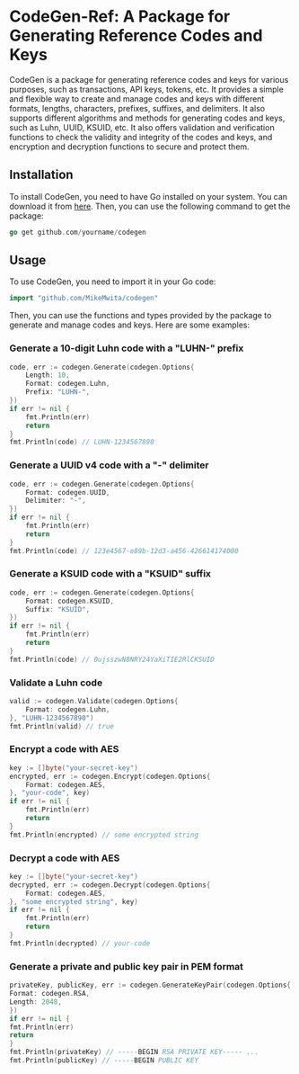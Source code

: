
# CodeGen-Ref: A Package for Generating Reference Codes and Keys

CodeGen is a package for generating reference codes and keys for various purposes, such as transactions, API keys, tokens, etc. It provides a simple and flexible way to create and manage codes and keys with different formats, lengths, characters, prefixes, suffixes, and delimiters. It also supports different algorithms and methods for generating codes and keys, such as Luhn, UUID, KSUID, etc. It also offers validation and verification functions to check the validity and integrity of the codes and keys, and encryption and decryption functions to secure and protect them.

## Installation

To install CodeGen, you need to have Go installed on your system. You can download it from [here](^1^). Then, you can use the following command to get the package:

```go
go get github.com/yourname/codegen
```

## Usage

To use CodeGen, you need to import it in your Go code:

```go
import "github.com/MikeMwita/codegen"
```

Then, you can use the functions and types provided by the package to generate and manage codes and keys. Here are some examples:

### Generate a 10-digit Luhn code with a "LUHN-" prefix

```go
code, err := codegen.Generate(codegen.Options{
    Length: 10,
    Format: codegen.Luhn,
    Prefix: "LUHN-",
})
if err != nil {
    fmt.Println(err)
    return
}
fmt.Println(code) // LUHN-1234567890
```

### Generate a UUID v4 code with a "-" delimiter

```go
code, err := codegen.Generate(codegen.Options{
    Format: codegen.UUID,
    Delimiter: "-",
})
if err != nil {
    fmt.Println(err)
    return
}
fmt.Println(code) // 123e4567-e89b-12d3-a456-426614174000
```

### Generate a KSUID code with a "KSUID" suffix

```go
code, err := codegen.Generate(codegen.Options{
    Format: codegen.KSUID,
    Suffix: "KSUID",
})
if err != nil {
    fmt.Println(err)
    return
}
fmt.Println(code) // 0ujsszwN8NRY24YaXiTIE2RlCKSUID
```

### Validate a Luhn code

```go
valid := codegen.Validate(codegen.Options{
    Format: codegen.Luhn,
}, "LUHN-1234567890")
fmt.Println(valid) // true
```

### Encrypt a code with AES

```go
key := []byte("your-secret-key")
encrypted, err := codegen.Encrypt(codegen.Options{
    Format: codegen.AES,
}, "your-code", key)
if err != nil {
    fmt.Println(err)
    return
}
fmt.Println(encrypted) // some encrypted string
```

### Decrypt a code with AES

```go
key := []byte("your-secret-key")
decrypted, err := codegen.Decrypt(codegen.Options{
    Format: codegen.AES,
}, "some encrypted string", key)
if err != nil {
    fmt.Println(err)
    return
}
fmt.Println(decrypted) // your-code
```
### Generate a private and public key pair in PEM format
    
```go
privateKey, publicKey, err := codegen.GenerateKeyPair(codegen.Options{
Format: codegen.RSA,
Length: 2048,
})
if err != nil {
fmt.Println(err)
return
}
fmt.Println(privateKey) // -----BEGIN RSA PRIVATE KEY----- ...
fmt.Println(publicKey) // -----BEGIN PUBLIC KEY
```

